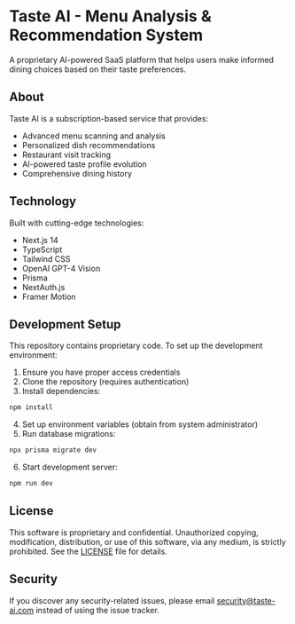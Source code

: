 # Taste AI - Menu Analysis & Recommendation System

A proprietary AI-powered SaaS platform that helps users make informed dining choices based on their taste preferences.

## About

Taste AI is a subscription-based service that provides:
- Advanced menu scanning and analysis
- Personalized dish recommendations
- Restaurant visit tracking
- AI-powered taste profile evolution
- Comprehensive dining history

## Technology

Built with cutting-edge technologies:
- Next.js 14
- TypeScript
- Tailwind CSS
- OpenAI GPT-4 Vision
- Prisma
- NextAuth.js
- Framer Motion

## Development Setup

This repository contains proprietary code. To set up the development environment:

1. Ensure you have proper access credentials
2. Clone the repository (requires authentication)
3. Install dependencies:
```bash
npm install
```

4. Set up environment variables (obtain from system administrator)
5. Run database migrations:
```bash
npx prisma migrate dev
```

6. Start development server:
```bash
npm run dev
```

## License

This software is proprietary and confidential. Unauthorized copying, modification, distribution, or use of this software, via any medium, is strictly prohibited. See the [LICENSE](LICENSE) file for details.

## Security

If you discover any security-related issues, please email security@taste-ai.com instead of using the issue tracker.
